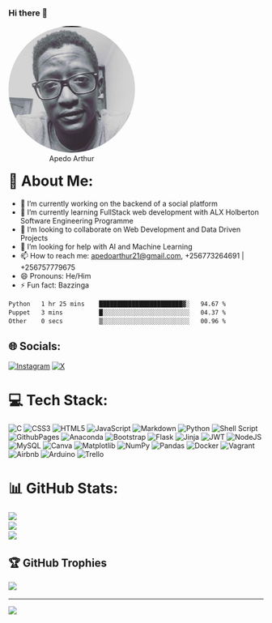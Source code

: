 ### Hi there 👋
<p align="center" style="border-radius:50%;width:250px;height:250px">
    <img src="WhatsApp Image 2024-02-15 at 6.31.40 PM (1).jpeg" alt="Profile Picture arthur apedo" style="border-radius:50%;width:250px;height:250px" /><br>
    <span align="center">Apedo Arthur</span><br>
    <small align="center" font-size="15"></small>
</p>

<!--
**creeds-knight/creeds-knight** is a ✨ _special_ ✨ repository because its `README.md` (this file) appears on your GitHub profile.

Here are some ideas to get you started:
-->
# 💫 About Me:
- 🔭 I’m currently working on the backend of a social platform
- 🌱 I’m currently learning FullStack web development with ALX Holberton Software Engineering Programme
- 👯 I’m looking to collaborate on Web Development and Data Driven Projects
- 🤔 I’m looking for help with AI and Machine Learning
- 📫 How to reach me: apedoarthur21@gmail.com, +256773264691 | +256757779675
- 😄 Pronouns: He/Him
- ⚡ Fun fact: Bazzinga

<!--START_SECTION:waka-->

```txt
Python   1 hr 25 mins    ███████████████████████▓░   94.67 %
Puppet   3 mins          █░░░░░░░░░░░░░░░░░░░░░░░░   04.37 %
Other    0 secs          ▒░░░░░░░░░░░░░░░░░░░░░░░░   00.96 %
```

<!--END_SECTION:waka-->

## 🌐 Socials:
[![Instagram](https://img.shields.io/badge/Instagram-%23E4405F.svg?logo=Instagram&logoColor=white)](https://instagram.com/thee_apedo_guy) [![X](https://img.shields.io/badge/X-black.svg?logo=X&logoColor=white)](https://x.com/thee_apedo_guy) 

# 💻 Tech Stack:
![C](https://img.shields.io/badge/c-%2300599C.svg?style=for-the-badge&logo=c&logoColor=white) ![CSS3](https://img.shields.io/badge/css3-%231572B6.svg?style=for-the-badge&logo=css3&logoColor=white) ![HTML5](https://img.shields.io/badge/html5-%23E34F26.svg?style=for-the-badge&logo=html5&logoColor=white) ![JavaScript](https://img.shields.io/badge/javascript-%23323330.svg?style=for-the-badge&logo=javascript&logoColor=%23F7DF1E) ![Markdown](https://img.shields.io/badge/markdown-%23000000.svg?style=for-the-badge&logo=markdown&logoColor=white) ![Python](https://img.shields.io/badge/python-3670A0?style=for-the-badge&logo=python&logoColor=ffdd54) ![Shell Script](https://img.shields.io/badge/shell_script-%23121011.svg?style=for-the-badge&logo=gnu-bash&logoColor=white) ![GithubPages](https://img.shields.io/badge/github%20pages-121013?style=for-the-badge&logo=github&logoColor=white) ![Anaconda](https://img.shields.io/badge/Anaconda-%2344A833.svg?style=for-the-badge&logo=anaconda&logoColor=white) ![Bootstrap](https://img.shields.io/badge/bootstrap-%238511FA.svg?style=for-the-badge&logo=bootstrap&logoColor=white) ![Flask](https://img.shields.io/badge/flask-%23000.svg?style=for-the-badge&logo=flask&logoColor=white) ![Jinja](https://img.shields.io/badge/jinja-white.svg?style=for-the-badge&logo=jinja&logoColor=black) ![JWT](https://img.shields.io/badge/JWT-black?style=for-the-badge&logo=JSON%20web%20tokens) ![NodeJS](https://img.shields.io/badge/node.js-6DA55F?style=for-the-badge&logo=node.js&logoColor=white) ![MySQL](https://img.shields.io/badge/mysql-%2300000f.svg?style=for-the-badge&logo=mysql&logoColor=white) ![Canva](https://img.shields.io/badge/Canva-%2300C4CC.svg?style=for-the-badge&logo=Canva&logoColor=white) ![Matplotlib](https://img.shields.io/badge/Matplotlib-%23ffffff.svg?style=for-the-badge&logo=Matplotlib&logoColor=black) ![NumPy](https://img.shields.io/badge/numpy-%23013243.svg?style=for-the-badge&logo=numpy&logoColor=white) ![Pandas](https://img.shields.io/badge/pandas-%23150458.svg?style=for-the-badge&logo=pandas&logoColor=white) ![Docker](https://img.shields.io/badge/docker-%230db7ed.svg?style=for-the-badge&logo=docker&logoColor=white) ![Vagrant](https://img.shields.io/badge/vagrant-%231563FF.svg?style=for-the-badge&logo=vagrant&logoColor=white) ![Airbnb](https://img.shields.io/badge/Airbnb-%23ff5a5f.svg?style=for-the-badge&logo=Airbnb&logoColor=white) ![Arduino](https://img.shields.io/badge/-Arduino-00979D?style=for-the-badge&logo=Arduino&logoColor=white) ![Trello](https://img.shields.io/badge/Trello-%23026AA7.svg?style=for-the-badge&logo=Trello&logoColor=white)
# 📊 GitHub Stats:
![](https://github-readme-stats.vercel.app/api?username=creeds-knight&theme=dark&hide_border=false&include_all_commits=true&count_private=true)<br/>
![](https://github-readme-streak-stats.herokuapp.com/?user=creeds-knight&theme=dark&hide_border=false)<br/>
![](https://github-readme-stats.vercel.app/api/top-langs/?username=creeds-knight&theme=dark&hide_border=false&include_all_commits=true&count_private=true&layout=compact)

## 🏆 GitHub Trophies
![](https://github-profile-trophy.vercel.app/?username=creeds-knight&theme=radical&no-frame=false&no-bg=false&margin-w=4)


---
[![](https://visitcount.itsvg.in/api?id=creeds-knight&icon=0&color=0)](https://visitcount.itsvg.in)

<!-- Proudly created with GPRM ( https://gprm.itsvg.in ) -->
